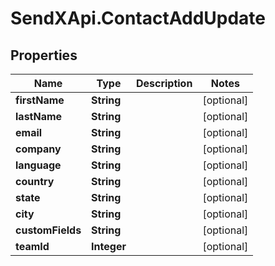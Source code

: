 # SendXApi.ContactAddUpdate

## Properties
Name | Type | Description | Notes
------------ | ------------- | ------------- | -------------
**firstName** | **String** |  | [optional] 
**lastName** | **String** |  | [optional] 
**email** | **String** |  | [optional] 
**company** | **String** |  | [optional] 
**language** | **String** |  | [optional] 
**country** | **String** |  | [optional] 
**state** | **String** |  | [optional] 
**city** | **String** |  | [optional] 
**customFields** | **String** |  | [optional] 
**teamId** | **Integer** |  | [optional] 


